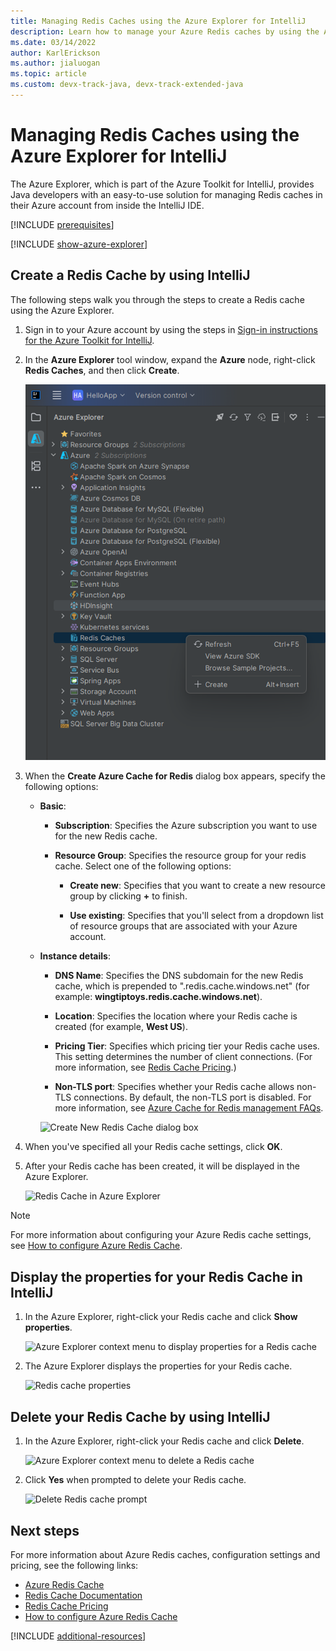 ```yaml
---
title: Managing Redis Caches using the Azure Explorer for IntelliJ
description: Learn how to manage your Azure Redis caches by using the Azure Explorer for IntelliJ.
ms.date: 03/14/2022
author: KarlErickson
ms.author: jialuogan
ms.topic: article
ms.custom: devx-track-java, devx-track-extended-java
---
```


# Managing Redis Caches using the Azure Explorer for IntelliJ

The Azure Explorer, which is part of the Azure Toolkit for IntelliJ, provides Java developers with an easy-to-use solution for managing Redis caches in their Azure account from inside the IntelliJ IDE.

[!INCLUDE [prerequisites](includes/prerequisites.md)]

[!INCLUDE [show-azure-explorer](includes/show-azure-explorer.md)]

## Create a Redis Cache by using IntelliJ

The following steps walk you through the steps to create a Redis cache using the Azure Explorer.

1. Sign in to your Azure account by using the steps in [Sign-in instructions for the Azure Toolkit for IntelliJ].

1. In the **Azure Explorer** tool window, expand the **Azure** node, right-click **Redis Caches**, and then click **Create**.

   ![Create Redis Cache menu][CR01]

1. When the **Create Azure Cache for Redis** dialog box appears, specify the following options:

   * **Basic**:

      * **Subscription**: Specifies the Azure subscription you want to use for the new Redis cache.

      * **Resource Group**: Specifies the resource group for your redis cache. Select one of the following options:

         * **Create new**: Specifies that you want to create a new resource group by clicking **+** to finish.

         * **Use existing**: Specifies that you'll select from a dropdown list of resource groups that are associated with your Azure account.

   * **Instance details**:

      * **DNS Name**: Specifies the DNS subdomain for the new Redis cache, which is prepended to ".redis.cache.windows.net" (for example: **wingtiptoys.redis.cache.windows.net**).

      * **Location**: Specifies the location where your Redis cache is created (for example, **West US**).

      * **Pricing Tier**: Specifies which pricing tier your Redis cache uses. This setting determines the number of client connections. (For more information, see [Redis Cache Pricing].)

      * **Non-TLS port**: Specifies whether your Redis cache allows non-TLS connections. By default, the non-TLS port is disabled. For more information, see [Azure Cache for Redis management FAQs].

      ![Create New Redis Cache dialog box][CR02]

1. When you've specified all your Redis cache settings, click **OK**.

1. After your Redis cache has been created, it will be displayed in the Azure Explorer.

   ![Redis Cache in Azure Explorer][CR03]

> [!NOTE]
> For more information about configuring your Azure Redis cache settings, see [How to configure Azure Redis Cache].

## Display the properties for your Redis Cache in IntelliJ

1. In the Azure Explorer, right-click your Redis cache and click **Show properties**.

   ![Azure Explorer context menu to display properties for a Redis cache][SP01]

1. The Azure Explorer displays the properties for your Redis cache.

   ![Redis cache properties][SP02]

## Delete your Redis Cache by using IntelliJ

1. In the Azure Explorer, right-click your Redis cache and click **Delete**.

   ![Azure Explorer context menu to delete a Redis cache][DE01]

1. Click **Yes** when prompted to delete your Redis cache.

   ![Delete Redis cache prompt][DE02]

## Next steps

For more information about Azure Redis caches, configuration settings and pricing, see the following links:

* [Azure Redis Cache]
* [Redis Cache Documentation]
* [Redis Cache Pricing]
* [How to configure Azure Redis Cache]

[!INCLUDE [additional-resources](includes/additional-resources.md)]

<!-- URL List -->

[Redis Cache Pricing]: https://azure.microsoft.com/pricing/details/cache/
[Azure Redis Cache]: https://azure.microsoft.com/services/cache/
[Azure Cache for Redis management FAQs]: /azure/azure-cache-for-redis/cache-management-faq
[Redis Cache Documentation]: /azure/redis-cache
[How to configure Azure Redis Cache]: /azure/redis-cache/cache-configure
[Sign-in instructions for the Azure Toolkit for IntelliJ]: ./sign-in-instructions.md

<!-- IMG List -->

[CR01]: media/managing-redis-caches-using-azure-explorer/CR01.png
[CR02]: media/managing-redis-caches-using-azure-explorer/CR02.png
[CR03]: media/managing-redis-caches-using-azure-explorer/CR03.png

[SP01]: media/managing-redis-caches-using-azure-explorer/SP01.png
[SP02]: media/managing-redis-caches-using-azure-explorer/SP02.png

[DE01]: media/managing-redis-caches-using-azure-explorer/DE01.png
[DE02]: media/managing-redis-caches-using-azure-explorer/DE02.png

